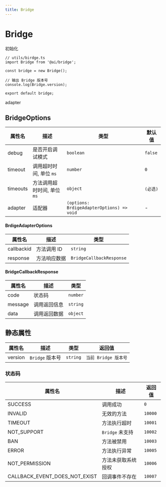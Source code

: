```yaml
---
title: Bridge
---
```

# Bridge

初始化
```tsx | pure
// utils/birdge.ts
import Bridge from '@ai/bridge';

const bridge = new Bridge();

// 输出 Bridge 版本号
console.log(Bridge.version);

export default bridge;
```

adapter
<code src="./adapter.tsx"></code>

## BridgeOptions

| 属性名 | 描述 | 类型 | 默认值 |
| ---- | ---- | ---- | ---- |
| debug | 是否开启调试模式 | `boolean` | 	`false` |
| timeout | 调用超时时间, 单位 `ms` | `number` | `0` |
| timeouts | 方法调用超时时间, 单位 `ms` | `object` | `(必选)` |
| adapter | 适配器 | `(options: BrdigeAdapterOptions) => void` | - |


#### BrdigeAdapterOptions
| 属性名 | 描述 | 类型 |
| ---- | ---- | ---- |
| callbackid | 方法调用 ID | `string` |
| response | 方法响应数据 | `BridgeCallbackResponse` |

#### BridgeCallbackResponse
| 属性名 | 描述 | 类型 |
| ---- | ---- | ---- |
| code | 状态码 | `number` |
| message | 调用返回信息 | `string` |
| data | 调用返回数据 | `object` |


## 静态属性

| 属性名 | 描述 | 类型 | 返回值 |
| ---- | ---- | ---- | ---- |
| version | `Bridge` 版本号 | `string` | `当前 Bridge 版本号` |

### 状态码
| 属性名 | 描述 | 返回值 |
| ---- | ---- | ---- |
| SUCCESS | 调用成功 | `0` |
| INVALID | 无效的方法 | `10000` |
| TIMEOUT | 方法执行超时 | `10001` |
| NOT_SUPPORT | `Bridge` 未支持 | `10002` |
| BAN | 方法被禁用 | `10003` |
| ERROR | 方法执行异常 | `10005` |
| NOT_PERMISSION | 方法未获取系统授权 | `10006` |
| CALLBACK_EVENT_DOES_NOT_EXIST | 回调事件不存在 | `10007` |

